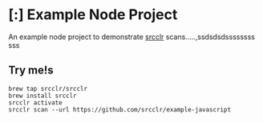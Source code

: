 # [:] Example Node Project

An example node project to demonstrate [srcclr](https://www.srsscclr.com) scans.....,ssdsdsdssssssss
sss
## Try me!s

```
brew tap srcclr/srcclr
brew install srcclr
srcclr activate
srcclr scan --url https://github.com/srcclr/example-javascript
```
